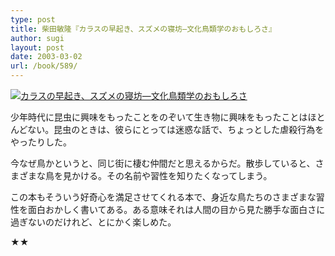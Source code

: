 ```yaml
---
type: post
title: 柴田敏隆『カラスの早起き、スズメの寝坊―文化鳥類学のおもしろさ』
author: sugi
layout: post
date: 2003-03-02
url: /book/589/
---
```

<a href="http://www.amazon.co.jp/exec/obidos/ASIN/4106035154/chezsugi-22/ref=nosim/" onclick="_gaq.push(['_trackEvent', 'outbound-article', 'http://www.amazon.co.jp/exec/obidos/ASIN/4106035154/chezsugi-22/ref=nosim/', '']);" name="amazletlink" target="_blank"><img src="http://i1.wp.com/ec2.images-amazon.com/images/I/41FH8FCMQ4L.SL160.jpg?w=660" alt="カラスの早起き、スズメの寝坊―文化鳥類学のおもしろさ" class="alignleft" data-recalc-dims="1" /></a>

少年時代に昆虫に興味をもったことをのぞいて生き物に興味をもったことはほとんどない。昆虫のときは、彼らにとっては迷惑な話で、ちょっとした虐殺行為をやったりした。

今なぜ鳥かというと、同じ街に棲む仲間だと思えるからだ。散歩していると、さまざまな鳥を見かける。その名前や習性を知りたくなってしまう。

この本もそういう好奇心を満足させてくれる本で、身近な鳥たちのさまざまな習性を面白おかしく書いてある。ある意味それは人間の目から見た勝手な面白さに過ぎないのだけれど、とにかく楽しめた。

★★

